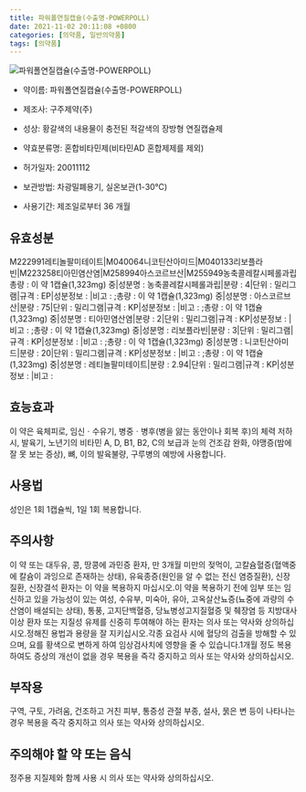 ```yaml
---
title: 파워폴연질캡슐(수출명-POWERPOLL)
date: 2021-11-02 20:11:08 +0800
categories: [의약품, 일반의약품]
tags: [의약품]
---
```

![파워폴연질캡슐(수출명-POWERPOLL)](https://nedrug.mfds.go.kr/pbp/cmn/itemImageDownload/147428018612500160)

- 약이름: 파워폴연질캡슐(수출명-POWERPOLL)
- 제조사: 구주제약(주)
- 성상: 황갈색의 내용물이 충전된 적갈색의 장방형 연질캡슐제

- 약효분류명: 혼합비타민제(비타민AD 혼합제제를 제외)
- 허가일자: 20011112
- 보관방법: 차광밀폐용기, 실온보관(1-30℃)
- 사용기간: 제조일로부터 36 개월
## 유효성분
M222991레티놀팔미테이트|M040064니코틴산아미드|M040133리보플라빈|M223258티아민염산염|M258994아스코르브산|M255949농축콜레칼시페롤과립
총량 : 이 약 1캡슐(1,323mg) 중|성분명 : 농축콜레칼시페롤과립|분량 : 4|단위 : 밀리그램|규격 : EP|성분정보 : |비고 : ;총량 : 이 약 1캡슐(1,323mg) 중|성분명 : 아스코르브산|분량 : 75|단위 : 밀리그램|규격 : KP|성분정보 : |비고 : ;총량 : 이 약 1캡슐(1,323mg) 중|성분명 : 티아민염산염|분량 : 2|단위 : 밀리그램|규격 : KP|성분정보 : |비고 : ;총량 : 이 약 1캡슐(1,323mg) 중|성분명 : 리보플라빈|분량 : 3|단위 : 밀리그램|규격 : KP|성분정보 : |비고 : ;총량 : 이 약 1캡슐(1,323mg) 중|성분명 : 니코틴산아미드|분량 : 20|단위 : 밀리그램|규격 : KP|성분정보 : |비고 : ;총량 : 이 약 1캡슐(1,323mg) 중|성분명 : 레티놀팔미테이트|분량 : 2.94|단위 : 밀리그램|규격 : KP|성분정보 : |비고 :
## 효능효과
이 약은 육체피로, 임신ㆍ수유기, 병중ㆍ병후(병을 앓는 동안이나 회복 후)의 체력 저하 시, 발육기, 노년기의 비타민 A, D, B1, B2, C의 보급과 눈의 건조감 완화, 야맹증(밤에 잘 못 보는 증상), 뼈, 이의 발육불량, 구루병의 예방에 사용합니다.
## 사용법
성인은 1회 1캡슐씩, 1일 1회 복용합니다.
## 주의사항
이 약 또는 대두유, 콩, 땅콩에 과민증 환자, 만 3개월 미만의 젖먹이, 고칼슘혈증(혈액중에 칼슘이 과잉으로 존재하는 상태), 유육종증(원인을 알 수 없는 전신 염증질환), 신장질환, 신장결석 환자는 이 약을 복용하지 마십시오.이 약을 복용하기 전에 임부 또는 임신하고 있을 가능성이 있는 여성, 수유부, 미숙아, 유아, 고옥살산뇨증(뇨중에 과량의 수산염이 배설되는 상태), 통풍, 고지단백혈증, 당뇨병성고지질혈증 및 췌장염 등 지방대사 이상 환자 또는 지질성 유제를 신중히 투여해야 하는 환자는 의사 또는 약사와 상의하십시오.정해진 용법과 용량을 잘 지키십시오.각종 요검사 시에 혈당의 검출을 방해할 수 있으며, 요를 황색으로 변하게 하여 임상검사치에 영향을 줄 수 있습니다.1개월 정도 복용하여도 증상의 개선이 없을 경우 복용을 즉각 중지하고 의사 또는 약사와 상의하십시오.
## 부작용
구역, 구토, 가려움, 건조하고 거친 피부, 통증성 관절 부종, 설사, 묽은 변 등이 나타나는 경우 복용을 즉각 중지하고 의사 또는 약사와 상의하십시오.
## 주의해야 할 약 또는 음식
정주용 지질제와 함께 사용 시 의사 또는 약사와 상의하십시오.

